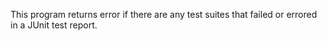 This program returns error if there are any test suites that failed or
errored in a JUnit test report.
